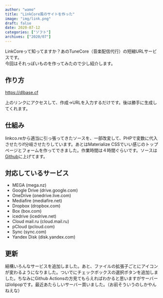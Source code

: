 ```yaml
---
author: "wamo"
title: "LinkCore風のサイトを作った"
image: "img/link.png"
draft: false
date: 2020-07-12
categories: ["ソフト"]
archives: ["2020/07"]
---
```

LinkCoreって知ってますか？あのTuneCore（音楽配信代行）の短縮URLサービスです。  
今回はそれっぽいものを作ってみたので少し紹介します。

## 作り方
https://dlbase.cf

上のリンクにアクセスして、作成→URLを入力するだけです。後は勝手に生成してくれます。

## 仕組み
linkco.reから適当に引っ張ってきたソースを、一部改変して、PHPで変数に代入させたりif分岐させたりしています。あとはMaterialize CSSでいい感じのトップページとフォームを作ってできました。作業時間は４時間ぐらいです。ソースは[Github](https://github.com/opera7133/DLBase)に上げてます。

## 対応しているサービス
* MEGA (mega.nz)
* Google Drive (drive.google.com)
* OneDrive (onedrive.live.com)
* Mediafire (mediafire.net)
* Dropbox (dropbox.com)
* Box (box.com)
* icedrive (icedrive.net)
* Cloud mail.ru (cloud.mail.ru)
* pCloud (pcloud.com)
* Sync (sync.com)
* Yandex Disk (disk.yandex.com)
## 更新
結構いろんなサービスを追加しました。あと、ファイルの拡張子ごとにアイコンが変わるようになりました。ついでにチェックボックスの選択ボタンを追加しました。ちなみにGithub Actionsの方見てもらえればわかると思いますがサーバーはlolipopです。最近あたらしいサーバー買いました。（お前そういうのしかやんねえな）